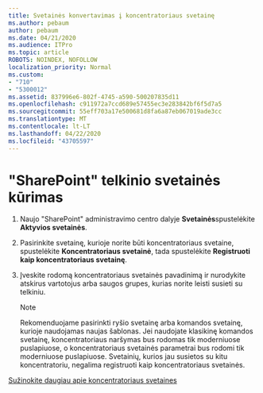 ```yaml
---
title: Svetainės konvertavimas į koncentratoriaus svetainę
ms.author: pebaum
author: pebaum
ms.date: 04/21/2020
ms.audience: ITPro
ms.topic: article
ROBOTS: NOINDEX, NOFOLLOW
localization_priority: Normal
ms.custom:
- "710"
- "5300012"
ms.assetid: 837996e6-802f-4745-a590-500207835d11
ms.openlocfilehash: c911972a7ccd689e57455ec3e283842bf6f5d7a5
ms.sourcegitcommit: 55eff703a17e500681d8fa6a87eb067019ade3cc
ms.translationtype: MT
ms.contentlocale: lt-LT
ms.lasthandoff: 04/22/2020
ms.locfileid: "43705597"
---
```

# <a name="create-a-sharepoint-hub-site"></a>"SharePoint" telkinio svetainės kūrimas

1. Naujo "SharePoint" administravimo centro dalyje **Svetainės**spustelėkite **Aktyvios svetainės**.

2. Pasirinkite svetainę, kurioje norite būti koncentratoriaus svetaine, spustelėkite **Koncentratoriaus svetainė**, tada spustelėkite **Registruoti kaip koncentratoriaus svetainę**.

3. Įveskite rodomą koncentratoriaus svetainės pavadinimą ir nurodykite atskirus vartotojus arba saugos grupes, kurias norite leisti susieti su telkiniu.

    > [!NOTE]
    >  Rekomenduojame pasirinkti ryšio svetainę arba komandos svetainę, kurioje naudojamas naujas šablonas. Jei naudojate klasikinę komandos svetainę, koncentratoriaus naršymas bus rodomas tik moderniuose puslapiuose, o koncentratoriaus svetainės parametrai bus rodomi tik moderniuose puslapiuose. Svetainių, kurios jau susietos su kitu koncentratoriu, negalima registruoti kaip koncentratoriaus svetainės.
  
[Sužinokite daugiau apie koncentratoriaus svetaines](https://go.microsoft.com/fwlink/?linkid=869149)
  